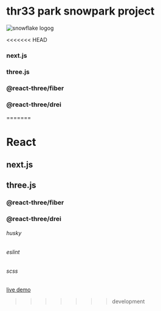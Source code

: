 # thr33 park snowpark project

![snowflake logog](https://user-images.githubusercontent.com/87661735/165913377-3b9acb0f-9cda-4c54-9631-bd2f9713370d.svg)

<<<<<<< HEAD
### next.js 
### three.js
### @react-three/fiber
### @react-three/drei
=======
# React

## next.js

## three.js

### @react-three/fiber

### @react-three/drei

###### husky

###### eslint

###### scss

[live demo](https://vercel.com/deadboypiotrek/thr33-park)
>>>>>>> development

